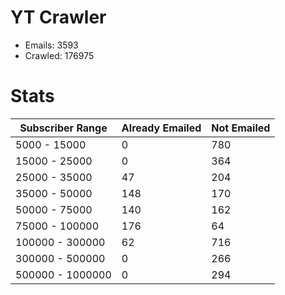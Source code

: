 # YT Crawler
- Emails: 3593
- Crawled: 176975

# Stats
| Subscriber Range  | Already Emailed | Not Emailed |
|-------|-------|-------|
| 5000 - 15000 | 0 | 780 |
| 15000 - 25000 | 0 | 364 |
| 25000 - 35000 | 47 | 204 |
| 35000 - 50000 | 148 | 170 |
| 50000 - 75000 | 140 | 162 |
| 75000 - 100000 | 176 | 64 |
| 100000 - 300000 | 62 | 716 |
| 300000 - 500000 | 0 | 266 |
| 500000 - 1000000 | 0 | 294 |
